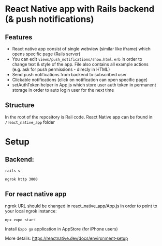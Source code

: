 # React Native app with Rails backend (& push notifications)

## Features

- React native app consist of single webview (similar like iframe) which opens specific page (Rails server)
- You can edit `views/push_notifications/show.html.erb` in order to change text & style of the app. File also contains all example actions (e.g. ask for push permissions - direcly in HTML)
- Send push notifications from backend to subscribed user
- Clickable notifications (click on notification can open specific page)
- setAuthToken helper in App.js which store user auth token in permanent storage in order to auto login user for the next time

## Structure

In the root of the repository is Rail code. 
React Native app can be found in `/react_native_app` folder

# Setup

## Backend: 

`rails s` 

`ngrok http 3000`

## For react native app 

ngrok URL should be changed in react_native_app/App.js in order to point to your local ngrok instance:

`npx expo start`

Install `Expo go` application in AppStore (for iPhone users) 

More details: https://reactnative.dev/docs/environment-setup

